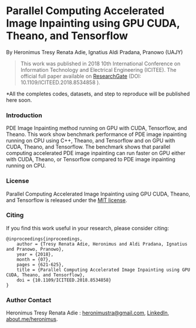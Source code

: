# Parallel Computing Accelerated Image Inpainting using GPU CUDA, Theano, and Tensorflow
By Heronimus Tresy Renata Adie, Ignatius Aldi Pradana, Pranowo (UAJY)

> This work was published in 2018 10th International Conference on Information Technology and Electrical Engineering (ICITEE). The official full paper available on [ResearchGate](https://www.researchgate.net/publication/328990314_Parallel_Computing_Accelerated_Image_Inpainting_using_GPU_CUDA_Theano_and_Tensorflow) (DOI: 10.1109/ICITEED.2018.8534858 ).

*All the completes codes, datasets, and step to reproduce will be published here soon.

### Introduction
PDE Image Inpainting method running on GPU with CUDA, Tensorflow, and Theano. This
work  show  benchmark  performance  of  PDE  image  inpainting running on CPU using C++, Theano, and Tensorflow and on GPU with CUDA, Theano, and Tensorflow. The benchmark shows that parallel  computing  accelerated  PDE  image  inpainting  can  run faster  on  GPU  either  with  CUDA,  Theano,  or  Tensorflow compared to PDE image inpainting running on CPU.  

### License
 Parallel Computing Accelerated Image Inpainting using GPU CUDA, Theano, and Tensorflow is released under the [MIT license](https://github.com/heronimus/Inpainting-GPU/blob/master/LICENSE).

### Citing
If you find this work useful in your research, please consider citing:

    @inproceedings{inproceedings,
        author = {Tresy Renata Adie, Heronimus and Aldi Pradana, Ignatius and Pranowo, Pranowo},
        year = {2018},
        month = {07},
        pages = {621-625},
        title = {Parallel Computing Accelerated Image Inpainting using GPU CUDA, Theano, and Tensorflow},
        doi = {10.1109/ICITEED.2018.8534858}
    }

### Author Contact
Heronimus Tresy Renata Adie : heronimustra@gmail.com, [LinkedIn](https://id.linkedin.com/in/heronimustra), [about.me/heronimus](https://about.me/heronimus).
